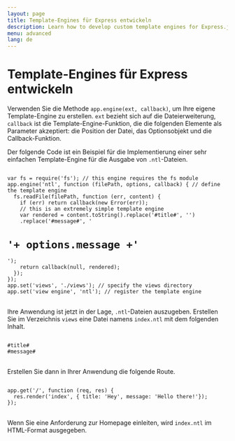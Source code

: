 ```yaml
---
layout: page
title: Template-Engines für Express entwickeln
description: Learn how to develop custom template engines for Express.js using app.engine(), with examples on creating and integrating your own template rendering logic.
menu: advanced
lang: de
---
```


# Template-Engines für Express entwickeln

Verwenden Sie die Methode `app.engine(ext, callback)`, um Ihre eigene Template-Engine zu erstellen. `ext` bezieht sich auf die Dateierweiterung, `callback` ist die Template-Engine-Funktion, die die folgenden Elemente als Parameter akzeptiert: die Position der Datei, das Optionsobjekt und die Callback-Funktion.

Der folgende Code ist ein Beispiel für die Implementierung einer sehr einfachen Template-Engine für die Ausgabe von `.ntl`-Dateien.

<pre>
<code class="language-javascript" translate="no">
var fs = require('fs'); // this engine requires the fs module
app.engine('ntl', function (filePath, options, callback) { // define the template engine
  fs.readFile(filePath, function (err, content) {
    if (err) return callback(new Error(err));
    // this is an extremely simple template engine
    var rendered = content.toString().replace('#title#', '<title>'+ options.title +'</title>')
    .replace('#message#', '<h1>'+ options.message +'</h1>');
    return callback(null, rendered);
  });
});
app.set('views', './views'); // specify the views directory
app.set('view engine', 'ntl'); // register the template engine
</code>
</pre>

Ihre Anwendung ist jetzt in der Lage, `.ntl`-Dateien auszugeben. Erstellen Sie im Verzeichnis `views` eine Datei namens `index.ntl` mit dem folgenden Inhalt.

<pre>
<code class="language-javascript" translate="no">
#title#
#message#
</code>
</pre>
Erstellen Sie dann in Ihrer Anwendung die folgende Route.
<pre>
<code class="language-javascript" translate="no">
app.get('/', function (req, res) {
  res.render('index', { title: 'Hey', message: 'Hello there!'});
});
</code>
</pre>
Wenn Sie eine Anforderung zur Homepage einleiten, wird `index.ntl` im HTML-Format ausgegeben.
